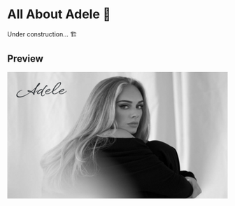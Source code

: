 # All About Adele 🎤

Under construction... 🏗️

## Preview
!["Home page screenshot with photo of Adele"](https://github.com/Raiza-D/all-about-adele/blob/main/src/assets/home-page.png?raw=true)
